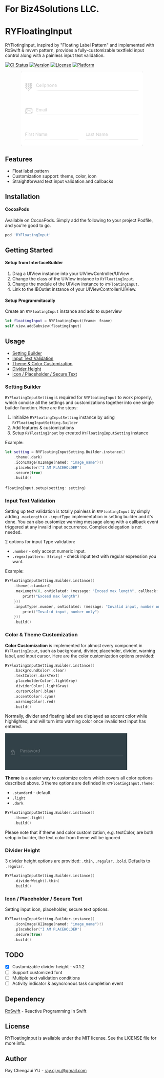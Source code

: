# For Biz4Solutions LLC.
# RYFloatingInput
RYFlotingInput, inspired by "Floating Label Pattern" and implemented with RxSwift & mvvm pattern, provides a fully-customizable textfield input control along with a painless input text validation.

[![CI Status](http://img.shields.io/travis/eebolue/RYFloatingInput.svg?style=flat)](https://travis-ci.org/eebolue/RYFloatingInput)
[![Version](https://img.shields.io/cocoapods/v/RYFloatingInput.svg?style=flat)](http://cocoapods.org/pods/RYFloatingInput)
[![License](https://img.shields.io/cocoapods/l/RYFloatingInput.svg?style=flat)](http://cocoapods.org/pods/RYFloatingInput)
[![Platform](https://img.shields.io/cocoapods/p/RYFloatingInput.svg?style=flat)](http://cocoapods.org/pods/RYFloatingInput)

<p align="center">
    <img src="./Screenshots/Showcase.gif">
</p>

## Features
- Float label pattern
- Customization support: theme, color, icon
- Straightforward text input validation and callbacks

## Installation
#### CocoaPods
Available on CocoaPods. Simply add the following to your project Podfile, and you're good to go.

```ruby
pod 'RYFloatingInput'
```

## Getting Started
#### Setup from InterfaceBuilder
1. Drag a UIView instance into your UIViewController/UIView
2. Change the class of the UIView instance to `RYFloatingInput`.
3. Change the module of the UIView instance to `RYFloatingInput`.
2. Link to the IBOutlet instance of your UIViewController/UIView.

#### Setup Programmitacally
Create an `RYFloatingInput` instance and add to superview
```swift
let floatingInput = RYFloatingInput(frame: frame)
self.view.addSubview(floatingInput)
```

## Usage
* [Setting Builder](#setting_builder)
* [Input Text Validation](#text_validation)
* [Theme & Color Customization](#theme_customization)
* [Divider Height](#divider_height)
* [Icon / Placeholder / Secure Text](#other)

<a id='setting_builder'></a>
### Setting Builder
`RYFloatingInputSetting` is required for `RYFloatingInput` to work properly, which concise all the settings and customizations together into one single builder function. Here are the steps:
1. Initialize `RYFloatingInputSetting` instance by using `RYFloatingInputSetting.Builder`
2. Add features & customizations
3. Setup `RYFloatingInput` by created `RYFloatingInputSetting` instance

Example:
```swift
let setting = RYFloatingInputSetting.Builder.instance()
    .theme(.dark)
    .iconImage(UIImage(named: "image_name")!)
    .placeholer("I AM PLACEHOLDER")
    .secure(true)
    .build()

floatingInput.setup(setting: setting)
```

<a id='text_validation'></a>
### Input Text Validation
Setting up text validation is totally painless in `RYFloatingInput` by simply adding `.maxLength` or `.inputType` implementation in setting builder and it's done. You can also customize warning message along with a callback event triggered at any invalid input occurrence. Complex delegation is not needed.

2 options for input Type validation:
- `.number` - only accept numeric input.
- `.regex(pattern: String)` - check input text with regular expression you want.

Example:
```swift
RYFloatingInputSetting.Builder.instance()
    .theme(.standard)
    .maxLength(8, onViolated: (message: "Exceed max length", callback: {
        print("Exceed max length")
    }))
    .inputType(.number, onViolated: (message: "Invalid input, number only", callback: {
        print("Invalid input, number only")
    }))
    .build()
```
<a id='theme_customization'></a>
### Color & Theme Customization
**Color Customization** is implemented for almost every component in `RYFloatingInput`, such as background, divider, placeholer, divider, warning label, and input cursor.
Here are the color customization options provided:

```swift
RYFloatingInputSetting.Builder.instance()
    .backgroundColor(.clear)
    .textColor(.darkText)
    .placeholderColor(.lightGray)
    .dividerColor(.lightGray)
    .cursorColor(.blue)
    .accentColor(.cyan)
    .warningColor(.red)
    .build()
```

Normally, divider and floating label are displayed as accent color while highlighted, and will turn into warning color once invalid text input has entered.

![](./Screenshots/WarningTransition_dark.gif)

**Theme** is a easier way to customize colors which covers all color options described above. 3 theme options are definded in `RYFloatingInput.Theme`:
- `.standard` - default
- `.light`
- `.dark`

```swift
RYFloatingInputSetting.Builder.instance()
    .theme(.light)
    .build()
```
Please note that if theme and color customization, e.g. textColor, are both setup in builder, the text color from theme will be ignored.

<a id='divider_height'></a>
### Divider Height
3 divider height options are provided: `.thin`, `.regular`, `.bold`. Defaults to `.regular`.
```swift
RYFloatingInputSetting.Builder.instance()
    .dividerWeight(.thin)
    .build()
```

<a id='other'></a>
### Icon / Placeholder / Secure Text
Setting input icon, placeholder, secure text options.

```swift
RYFloatingInputSetting.Builder.instance()
    .iconImage(UIImage(named: "image_name")!)
    .placeholer("I AM PLACEHOLDER")
    .secure(true)
    .build()
```

## TODO
- [x]   Customizable divider height - v0.1.2
- [ ]   Support customized font
- [ ]   Multiple text validation conditions
- [ ]   Activity indicator & asyncronous task completion event

## Dependency
[RxSwift](https://github.com/ReactiveX/RxSwift) - Reactive Programming in Swift


## License
RYFloatingInput is available under the MIT license. See the LICENSE file for more info.


## Author
Ray ChengJui YU - ray.cj.yu@gmail.com


